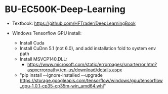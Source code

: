 # BU-EC500K-Deep-Learning

* Textbook: https://github.com/HFTrader/DeepLearningBook

* Windows Tensorflow GPU install: 
  * Install Cuda
  * Install CuDnn 5.1 (not 6.0), and add installation fold to system env path
  * Install MSVCP140.DLL:
    * https://www.microsoft.com/static/errorpages/smarterror.htm?aspxerrorpath=/en-us/download/details.aspx
  * "pip install --ignore-installed --upgrade https://storage.googleapis.com/tensorflow/windows/gpu/tensorflow_gpu-1.0.1-cp35-cp35m-win_amd64.whl"

